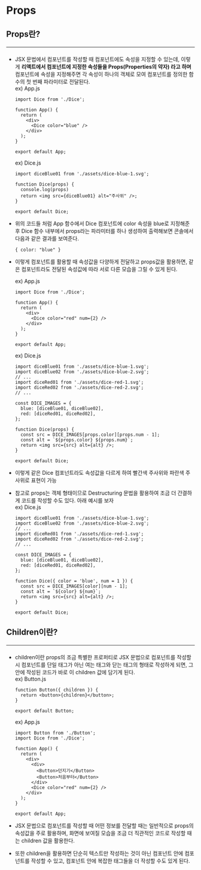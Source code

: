 # Props

## Props란? <hr>
* JSX 문법에서 컴포넌트를 작성할 때 컴포넌트에도 속성을 지정할 수 있는데, 이렇게 **리액트에서 컴포넌트에 지정한 속성들을 Props(Properties의 약자) 라고 하며** 컴포넌트에 속성을 지정해주면 각 속성이 하나의 객체로 모여 컴포넌트를 정의한 함수의 첫 번째 파라미터로 전달된다.   
ex) App.js
  ```
  import Dice from './Dice';

  function App() {
    return (
      <div>
        <Dice color="blue" />
      </div>
    );
  }

  export default App;
  ```

  ex) Dice.js
  ```
  import diceBlue01 from './assets/dice-blue-1.svg';

  function Dice(props) {
    console.log(props)
    return <img src={diceBlue01} alt="주사위" />;
  }

  export default Dice;
  ```

* 위의 코드들 처럼 App 함수에서 Dice 컴포넌트에 color 속성을 blue로 지정해준 후 Dice 함수 내부에서 props라는 파라미터를 하나 생성하여 출력해보면 콘솔에서 다음과 같은 결과를 보여준다.

  ```
  { color: "blue" }
  ```
* 이렇게 컴포넌트를 활용할 때 속성값을 다양하게 전달하고 props값을 활용하면, 같은 컴포넌트라도 전달된 속성값에 따라 서로 다른 모습을 그릴 수 있게 된다.

  ex) App.js
  ```
  import Dice from './Dice';

  function App() {
    return (
      <div>
        <Dice color="red" num={2} />
      </div>
    );
  }

  export default App;
  ```

  ex) Dice.js
  ```
  import diceBlue01 from './assets/dice-blue-1.svg';
  import diceBlue02 from './assets/dice-blue-2.svg';
  // ...
  import diceRed01 from './assets/dice-red-1.svg';
  import diceRed02 from './assets/dice-red-2.svg';
  // ...

  const DICE_IMAGES = {
    blue: [diceBlue01, diceBlue02],
    red: [diceRed01, diceRed02],
  };

  function Dice(props) {
    const src = DICE_IMAGES[props.color][props.num - 1];
    const alt = `${props.color} ${props.num}`;
    return <img src={src} alt={alt} />;
  }

  export default Dice;
  ```
* 이렇게 같은 Dice 컴포넌트라도 속성값을 다르게 하여 빨간색 주사위와 파란색 주사위로 표현이 가능   
     
* 참고로 props는 객체 형태이므로 Destructuring 문법을 활용하여 조금 더 간결하게 코드를 작성할 수도 있다. 아래 예시를 보자   
  ex) Dice.js
  ```
  import diceBlue01 from './assets/dice-blue-1.svg';
  import diceBlue02 from './assets/dice-blue-2.svg';
  // ...
  import diceRed01 from './assets/dice-red-1.svg';
  import diceRed02 from './assets/dice-red-2.svg';
  // ...

  const DICE_IMAGES = {
    blue: [diceBlue01, diceBlue02],
    red: [diceRed01, diceRed02],
  };

  function Dice({ color = 'blue', num = 1 }) {
    const src = DICE_IMAGES[color][num - 1];
    const alt = `${color} ${num}`;
    return <img src={src} alt={alt} />;
  }

  export default Dice;
  ```

   
## Children이란? <hr>
* children이란 props의 조금 특별한 프로퍼티로 JSX 문법으로 컴포넌트를 작성할 시 컴포넌트를 단일 태그가 아닌 여는 태그와 닫는 태그의 형태로 작성하게 되면, 그 안에 작성된 코드가 바로 이 children 값에 담기게 된다.   
ex) Button.js   
  ```
  function Button({ children }) {
    return <button>{children}</button>;
  }

  export default Button;
  ```   

  ex) App.js
  ```
  import Button from './Button';
  import Dice from './Dice';

  function App() {
    return (
      <div>
        <div>
          <Button>던지기</Button>
          <Button>처음부터</Button>
        </div>
        <Dice color="red" num={2} />
      </div>
    );
  }

  export default App;
  ```

* JSX 문법으로 컴포넌트를 작성할 때 어떤 정보를 전달할 때는 일반적으로 props의 속성값을 주로 활용하며, 화면에 보여질 모습을 조금 더 직관적인 코드로 작성할 때는 children 값을 활용한다.   

* 또한 children을 활용하면 단순히 텍스트만 작성하는 것이 아닌 컴포넌트 안에 컴포넌트를 작성할 수 있고, 컴포넌트 안에 복잡한 태그들을 더 작성할 수도 있게 된다.
